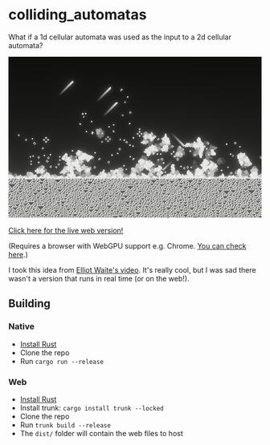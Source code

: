 
# colliding_automatas

What if a 1d cellular automata was used as the input to a 2d cellular automata?

![An image of a 1d cellular automata being used as the input to a 2d cellular automata](preview.png)

[Click here for the live web version!](https://jakkos.net/colliding_automatas) 

(Requires a browser with WebGPU support e.g. Chrome. [You can check here](https://caniuse.com/webgpu).)

I took this idea from [Elliot Waite's video](https://www.youtube.com/watch?v=IK7nBOLYzdE). It's really cool, but I was sad there wasn't a version that runs in real time (or on the web!).

## Building

### Native
- [Install Rust](https://www.rust-lang.org/learn/get-started)
- Clone the repo
- Run `cargo run --release`

### Web
- [Install Rust](https://www.rust-lang.org/learn/get-started)
- Install trunk: `cargo install trunk --locked`
- Clone the repo
- Run `trunk build --release`
- The `dist/` folder will contain the web files to host


